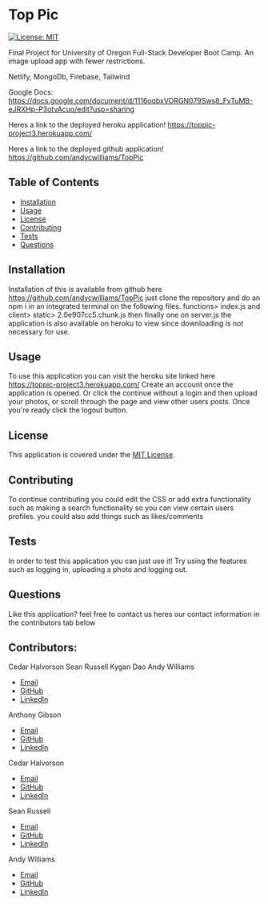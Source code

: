 # Top Pic

[![License: MIT](https://img.shields.io/badge/License-MIT-yellow.svg)](https://opensource.org/licenses/MIT)

Final Project for University of Oregon Full-Stack Developer Boot Camp. An image upload app with fewer restrictions.

Netlify, MongoDb, Firebase, Tailwind

Google Docs: https://docs.google.com/document/d/1116oqbxVORGN079Sws8_FvTuMB-eJRXHp-P3otvAcuo/edit?usp=sharing

Heres a link to the deployed heroku application! https://toppic-project3.herokuapp.com/

Heres a link to the deployed github application! https://github.com/andycwilliams/TopPic

## Table of Contents

- [Installation](#installation)
- [Usage](#usage)
- [License](#license)
- [Contributing](#contributing)
- [Tests](#tests)
- [Questions](#questions)

## Installation
Installation of this is available from github here https://github.com/andycwilliams/TopPic just clone the repository and do an npm i in an integrated terminal on the following files. functions> index.js and client> static> 2.0e907cc5.chunk.js then finally one on server.js the application is also available on heroku to view since downloading is not necessary for use.


## Usage
To use this application you can visit the heroku site linked here https://toppic-project3.herokuapp.com/
Create an account once the application is opened. Or click the continue without a login and then upload your photos, or scroll through the page and view other users posts. Once you're ready click the logout button. 

## License

This application is covered under the [MIT License](https://opensource.org/licenses/MIT).

## Contributing
To continue contributing you could edit the CSS or add extra functionality such as making a search functionality so you can view certain users profiles. you could also add things such as likes/comments 


## Tests
In order to test this application you can just use it! Try using the features such as logging in, uploading a photo and logging out.

## Questions
Like this application? feel free to contact us heres our contact information in the contributors tab below 

## Contributors:
Cedar Halvorson
Sean Russell
Kygan Dao
Andy Williams

- [Email](mailto:kygandao23@gmail.com)
- [GitHub](https://github.com/Kygandao)
- [LinkedIn](https://www.linkedin.com/in/kygan-dao-7a1893209/)

Anthony Gibson

- [Email](mailto:gibsona475@gmail.com)
- [GitHub](https://github.com/gibsona475)
- [LinkedIn](https://www.linkedin.com/in/anthony-gibson-aaa7aa157/)

Cedar Halvorson

- [Email](mailto:cedarhalvorson@gmail.com)
- [GitHub](https://github.com/CedarHalvosrson)
- [LinkedIn](https://www.linkedin.com/in/cedar-halvorson-10791020a/)

Sean Russell

- [Email](mailto:emailseanrussell@gmail.com)
- [GitHub](https://github.com/SeanRussell-GitHub)
- [LinkedIn](https://www.linkedin.com/in/sean-russell-32880a210/)

Andy Williams

- [Email](mailto:awilliamscoding@gmail.com)
- [GitHub](https://github.com/andycwilliams)
- [LinkedIn](https://www.linkedin.com/in/andrewcharleswilliams/)
